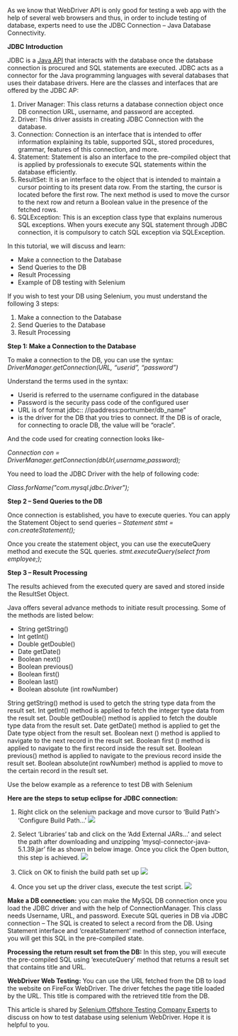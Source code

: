 As we know that WebDriver API is only good for testing a web app with the help of several web browsers and thus, in order to include testing of database, experts need to use the JDBC Connection – Java Database Connectivity.

**JDBC Introduction** 

JDBC is a [Java API](https://www.techopedia.com/definition/25133/application-programming-interface-api-java) that interacts with the database once the database connection is procured and SQL statements are executed. JDBC acts as a connector for the Java programming languages with several databases that uses their database drivers. Here are the classes and interfaces that are offered by the JDBC AP: 

1. Driver Manager: This class returns a database connection object once DB connection URL, username, and password are accepted.
2. Driver:  This driver assists in creating JDBC Connection with the database.
3. Connection: Connection is an interface that is intended to offer information explaining its table, supported SQL, stored procedures, grammar, features of this connection, and more.
4. Statement: Statement is also an interface to the pre-compiled object that is applied by professionals to execute SQL statements within the database efficiently.
5. ResultSet: It is an interface to the object that is intended to maintain a cursor pointing to its present data row. From the starting, the cursor is located before the first row. The next method is used to move the cursor to the next row and return a Boolean value in the presence of the fetched rows. 
6. SQLException: This is an exception class type that explains numerous SQL exceptions. When yours execute any SQL statement through JDBC connection, it is compulsory to catch SQL exception via SQLException. 

In this tutorial, we will discuss and learn:
* Make a connection to the Database
* Send Queries to the DB
* Result Processing 
* Example of DB testing with Selenium 

If you wish to test your DB using Selenium, you must understand the following 3 steps:

1. Make a connection to the Database
2. Send Queries to the Database
3. Result Processing 

**Step 1: Make a Connection to the Database** 

To make a connection to the DB, you can use the syntax:
         *DriverManager.getConnection(URL, “userid”, “password”)*

Understand the terms used in the syntax:

* Userid is referred to the username configured in the database 
* Password is the security pass code of the configured user 
* URL is of format jdbc:<dtbtype>: //ipaddress:portnumber/db_name”
* <dbtype> is the driver for the DB that you tries to connect. If the DB is of oracle, for connecting to oracle DB, the value will be “oracle”.

And the code used for creating connection looks like-

*Connection con = DriverManager.getConnection(dbUrl,username,password);*

You need to load the JDBC Driver with the help of following code:
    
*Class.forName("com.mysql.jdbc.Driver");*

**Step 2 – Send Queries to the DB** 
    
Once connection is established, you have to execute queries. You can apply the Statement Object to send queries –
*Statement stmt = con.createStatement();*			

Once you create the statement object, you can use the executeQuery method and execute the SQL queries. 
*stmt.executeQuery(select   from employee;);*

**Step 3 – Result Processing** 
    
The results achieved from the executed query are saved and stored inside the ResultSet Object. 
    
Java offers several advance methods to initiate result processing. Some of the methods are listed below:
    
* String getString()
* Int getInt()
* Double getDouble()
* Date getDate()
* Boolean next()
* Boolean previous()
* Boolean first()
* Boolean last()
* Boolean absolute (int rowNumber)

String getString() method is used to getch the string type data from the result set.
Int getInt() method is applied to fetch the integer type data from the result set.
Double getDouble() method is applied to fetch the double type data from the result set.
Date getDate() method is applied to get the Date type object from the result set.
Boolean next () method is applied to navigate to the next record in the result set.
Boolean first () method is applied to navigate to the first record inside the result set.
Boolean previous() method is applied to navigate to the previous record inside the result set.
Boolean absolute(int rowNumber) method is applied to move to the certain record in the result set.

Use the below example as a reference to test DB with Selenium 
    
**Here are the steps to setup eclipse for JDBC connection:**
    
1.	Right click on the selenium package and move cursor to ‘Build Path’> ‘Configure Build Path…’ 
![](https://images.viblo.asia/e8b552fa-0014-424f-a0b0-d11e0fbff243.jpg)

 2.	Select ‘Libraries’ tab and click on the ‘Add External JARs…’ and select the path after downloading and unzipping ‘mysql-connector-java-5.1.39.jar’ file as shown in below image. Once you click the Open button, this step is achieved.
 ![](https://images.viblo.asia/0b29572c-e52e-4b8f-91d7-41da3c50ff9b.jpg)
 
 3.	Click on OK to finish the build path set up 
 ![](https://images.viblo.asia/8f5e41c5-0fa1-4082-ba89-b03301e3f3aa.jpg)
  
4.	Once you set up the driver class, execute the test script. 
![](https://images.viblo.asia/e63aba13-1742-41f5-960f-33131b29b128.jpg)
    
**Make a DB connection:** you can make the MySQL DB connection once you load the JDBC driver and with the help of ConnectionManager. This class needs Username, URL, and password. 
Execute SQL queries in DB via JDBC connection – The SQL is created to select a record from the DB. Using Statement interface and ‘createStatement’ method of connection interface, you will get this SQL in the pre-compiled state.
    
**Processing the return result set from the DB:** In this step, you will execute the pre-compiled SQL using ‘executeQuery’ method that returns a result set that contains title and URL. 
    
**WebDriver Web Testing:** You can use the URL fetched from the DB to load the website on FireFox WebDriver. The driver fetches the page title loaded by the URL. This title is compared with the retrieved title from the DB.
    
This article is shared by [Selenium Offshore Testing Company Experts](https://www.nexsoftsys.com/services/selenium-automation-testing.html) to discuss on how to test database using selenium WebDriver. Hope it is helpful to you.
